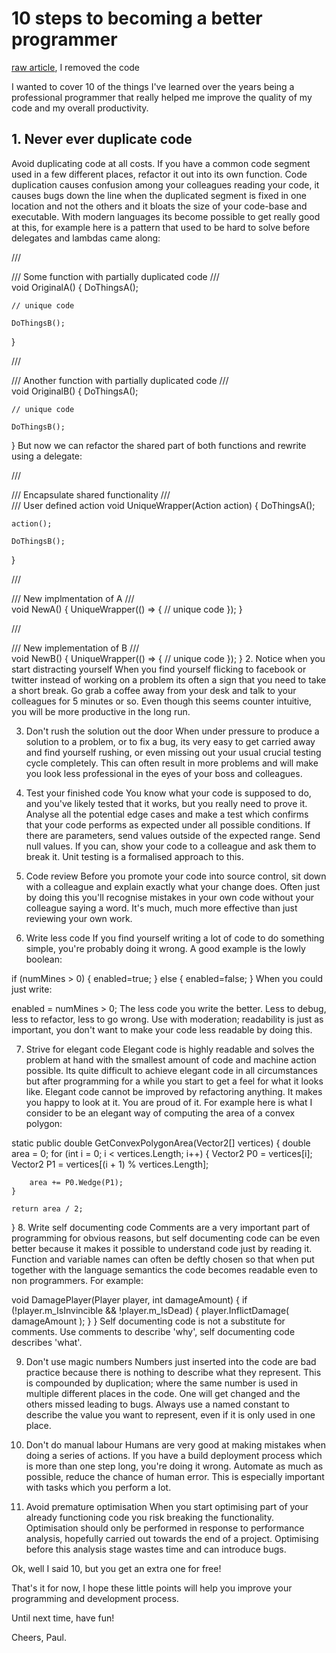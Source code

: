 10 steps to becoming a better programmer
========

[raw article](http://www.wildbunny.co.uk/blog/2012/11/01/10-steps-to-becoming-a-better-programmer/), I removed the code

<!-- 
[comment]: <> (This is a comment, it will not be included)
[comment]: <> (in  the output file unless you use it in)
[comment]: <> (a reference style link.) 
[^_^]:
    b
-->

I wanted to cover 10 of the things I've learned over the years being a professional programmer that really helped me improve the quality of my code and my overall productivity.

## 1. Never ever duplicate code
Avoid duplicating code at all costs. If you have a common code segment used in a few different places, refactor it out into its own function. Code duplication causes confusion among your colleagues reading your code, it causes bugs down the line when the duplicated segment is fixed in one location and not the others and it bloats the size of your code-base and executable. With modern languages its become possible to get really good at this, for example here is a pattern that used to be hard to solve before delegates and lambdas came along:

/// <summary>
/// Some function with partially duplicated code
/// </summary>
void OriginalA()
{
	DoThingsA();
 
	// unique code
 
	DoThingsB();
}
 
/// <summary>
/// Another function with partially duplicated code
/// </summary>
void OriginalB()
{
	DoThingsA();
 
	// unique code
 
	DoThingsB();
}
But now we can refactor the shared part of both functions and rewrite using a delegate:

/// <summary>
/// Encapsulate shared functionality
/// </summary>
/// <param name="action">User defined action</param>
void UniqueWrapper(Action action)
{
	DoThingsA();
 
	action();
 
	DoThingsB();
}
 
/// <summary>
/// New implmentation of A
/// </summary>
void NewA()
{
	UniqueWrapper(() =>
	{
		// unique code
	});
}
 
/// <summary>
/// New implementation of B
/// </summary>
void NewB()
{
	UniqueWrapper(() =>
	{
		// unique code
	});
}
2. Notice when you start distracting yourself
When you find yourself flicking to facebook or twitter instead of working on a problem its often a sign that you need to take a short break. Go grab a coffee away from your desk and talk to your colleagues for 5 minutes or so. Even though this seems counter intuitive, you will be more productive in the long run.

3. Don't rush the solution out the door
When under pressure to produce a solution to a problem, or to fix a bug, its very easy to get carried away and find yourself rushing, or even missing out your usual crucial testing cycle completely. This can often result in more problems and will make you look less professional in the eyes of your boss and colleagues.

4. Test your finished code
You know what your code is supposed to do, and you've likely tested that it works, but you really need to prove it. Analyse all the potential edge cases and make a test which confirms that your code performs as expected under all possible conditions. If there are parameters, send values outside of the expected range. Send null values. If you can, show your code to a colleague and ask them to break it. Unit testing is a formalised approach to this.

5. Code review
Before you promote your code into source control, sit down with a colleague and explain exactly what your change does. Often just by doing this you'll recognise mistakes in your own code without your colleague saying a word. It's much, much more effective than just reviewing your own work.

6. Write less code
If you find yourself writing a lot of code to do something simple, you're probably doing it wrong. A good example is the lowly boolean:

if (numMines > 0)
{
   enabled=true;
}
else
{
   enabled=false;
}
When you could just write:

enabled = numMines > 0;
The less code you write the better. Less to debug, less to refactor, less to go wrong. Use with moderation; readability is just as important, you don't want to make your code less readable by doing this.

7. Strive for elegant code
Elegant code is highly readable and solves the problem at hand with the smallest amount of code and machine action possible. Its quite difficult to achieve elegant code in all circumstances but after programming for a while you start to get a feel for what it looks like. Elegant code cannot be improved by refactoring anything. It makes you happy to look at it. You are proud of it. For example here is what I consider to be an elegant way of computing the area of a convex polygon:

static public double GetConvexPolygonArea(Vector2[] vertices)
{
	double area = 0;
	for (int i = 0; i < vertices.Length; i++)
	{
		Vector2 P0 = vertices[i];
		Vector2 P1 = vertices[(i + 1) % vertices.Length];
 
		area += P0.Wedge(P1);
	}
 
	return area / 2;
}
8. Write self documenting code
Comments are a very important part of programming for obvious reasons, but self documenting code can be even better because it makes it possible to understand code just by reading it. Function and variable names can often be deftly chosen so that when put together with the language semantics the code becomes readable even to non programmers. For example:

void DamagePlayer(Player player, int damageAmount)
{
	if (!player.m_IsInvincible && !player.m_IsDead)
	{
		player.InflictDamage( damageAmount );
	}
}
Self documenting code is not a substitute for comments. Use comments to describe 'why', self documenting code describes 'what'.

9. Don't use magic numbers
Numbers just inserted into the code are bad practice because there is nothing to describe what they represent. This is compounded by duplication; where the same number is used in multiple different places in the code. One will get changed and the others missed leading to bugs. Always use a named constant to describe the value you want to represent, even if it is only used in one place.

10. Don't do manual labour
Humans are very good at making mistakes when doing a series of actions. If you have a build deployment process which is more than one step long, you're doing it wrong. Automate as much as possible, reduce the chance of human error. This is especially important with tasks which you perform a lot.

11. Avoid premature optimisation
When you start optimising part of your already functioning code you risk breaking the functionality. Optimisation should only be performed in response to performance analysis, hopefully carried out towards the end of a project. Optimising before this analysis stage wastes time and can introduce bugs.

Ok, well I said 10, but you get an extra one for free!

That's it for now, I hope these little points will help you improve your programming and development process.

Until next time, have fun!

Cheers, Paul.
